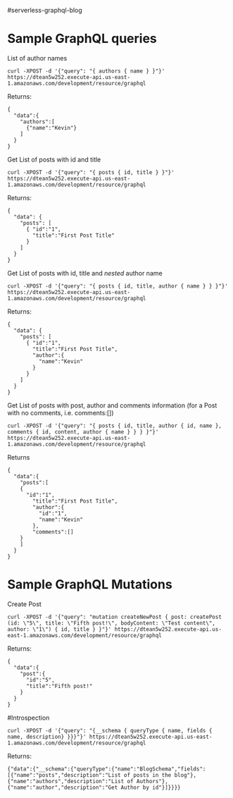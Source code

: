 #serverless-graphql-blog

# Sample GraphQL queries

List of author names
```
curl -XPOST -d '{"query": "{ authors { name } }"}' https://dtean5w252.execute-api.us-east-1.amazonaws.com/development/resource/graphql
```

Returns:
```
{
  "data":{
    "authors":[
      {"name":"Kevin"}
    ]
  }
}
```

Get List of posts with id and title
```
curl -XPOST -d '{"query": "{ posts { id, title } }"}' https://dtean5w252.execute-api.us-east-1.amazonaws.com/development/resource/graphql
```

Returns:
```
{
  "data": {
    "posts": [
      { "id":"1",
        "title":"First Post Title"
      }
    ]
  }
}
```

Get List of posts with id, title and *nested* author name
```
curl -XPOST -d '{"query": "{ posts { id, title, author { name } } }"}' https://dtean5w252.execute-api.us-east-1.amazonaws.com/development/resource/graphql
```

Returns:
```
{
  "data": {
    "posts": [
      { "id":"1",
        "title":"First Post Title",
        "author":{
          "name":"Kevin"
        }
      }
    ]
  }
}
```

Get List of posts with post, author and comments information (for a Post with no comments, i.e. comments:[])
```
curl -XPOST -d '{"query": "{ posts { id, title, author { id, name }, comments { id, content, author { name } } } }"}' https://dtean5w252.execute-api.us-east-1.amazonaws.com/development/resource/graphql
```

Returns
```
{
  "data":{
    "posts":[
    {
      "id":"1",
        "title":"First Post Title",
        "author":{
          "id":"1",
          "name":"Kevin"
        },
        "comments":[]
    }
    ]
  }
}
```


# Sample GraphQL Mutations
Create Post
```
curl -XPOST -d '{"query": "mutation createNewPost { post: createPost (id: \"5\", title: \"Fifth post!\", bodyContent: \"Test content\", author: \"1\") { id, title } }"}' https://dtean5w252.execute-api.us-east-1.amazonaws.com/development/resource/graphql
```

Returns:
```
{
  "data":{
    "post":{
      "id":"5",
      "title":"Fifth post!"
    }
  }
}
```

#Introspection
```
curl -XPOST -d '{"query": "{__schema { queryType { name, fields { name, description} }}}"}' https://dtean5w252.execute-api.us-east-1.amazonaws.com/development/resource/graphql
```

Returns:
```
{"data":{"__schema":{"queryType":{"name":"BlogSchema","fields":[{"name":"posts","description":"List of posts in the blog"},{"name":"authors","description":"List of Authors"},{"name":"author","description":"Get Author by id"}]}}}}
```

